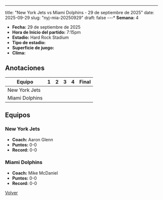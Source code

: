 ---
title: "New York Jets vs Miami Dolphins - 29 de septiembre de 2025"
date: 2025-09-29
slug: "nyj-mia-20250929"
draft: false
---* **Semana:** 4
* **Fecha:** 29 de septiembre de 2025
* **Hora de Inicio del partido:** 7:15pm
* **Estadio:** Hard Rock Stadium
* **Tipo de estadio:** 
* **Superficie de juego:** 
* **Clima:** 




## Anotaciones
| Equipo | 1 | 2 | 3 | 4 | Final |
|--------|---|---|---|---|-------|
| New York Jets  |   |   |   |    |  |
| Miami Dolphins  |   |   |   |    |  |


## Equipos


### New York Jets
* **Coach:** Aaron Glenn
* **Puntos:** 0-0
* **Record:** 0-0

### Miami Dolphins
* **Coach:** Mike McDaniel
* **Puntos:** 0-0
* **Record:** 0-0


[Volver](/historia/2025)
